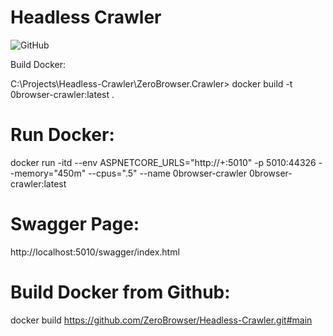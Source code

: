 # Headless Crawler

![GitHub](https://img.shields.io/github/license/zerobrowser/0browser-crawler?style=flat-square)


Build Docker:

C:\Projects\Headless-Crawler\ZeroBrowser.Crawler> docker build -t 0browser-crawler:latest .

# Run Docker:
docker run -itd --env ASPNETCORE_URLS="http://+:5010" -p 5010:44326 --memory="450m" --cpus=".5" --name 0browser-crawler 0browser-crawler:latest

# Swagger Page:
http://localhost:5010/swagger/index.html

# Build Docker from Github:
docker build https://github.com/ZeroBrowser/Headless-Crawler.git#main
